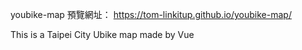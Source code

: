 youbike-map 預覽網址： https://tom-linkitup.github.io/youbike-map/

This is a Taipei City Ubike map made by Vue
